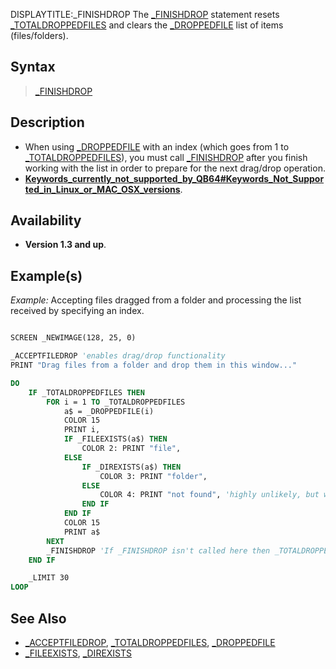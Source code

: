 DISPLAYTITLE:_FINISHDROP
The [_FINISHDROP](_FINISHDROP) statement resets [_TOTALDROPPEDFILES](_TOTALDROPPEDFILES) and clears the [_DROPPEDFILE](_DROPPEDFILE) list of items (files/folders).


## Syntax

>  [_FINISHDROP](_FINISHDROP)

## Description

* When using [_DROPPEDFILE](_DROPPEDFILE) with an index (which goes from 1 to [_TOTALDROPPEDFILES](_TOTALDROPPEDFILES)), you must call [_FINISHDROP](_FINISHDROP) after you finish working with the list in order to prepare for the next drag/drop operation.
* **[Keywords_currently_not_supported_by_QB64#Keywords_Not_Supported_in_Linux_or_MAC_OSX_versions](Keywords_currently_not_supported_by_QB64#Keywords_Not_Supported_in_Linux_or_MAC_OSX_versions)**.


## Availability

* **Version 1.3 and up**.


## Example(s)

*Example:* Accepting files dragged from a folder and processing the list received by specifying an index. 

```vb

SCREEN _NEWIMAGE(128, 25, 0)

_ACCEPTFILEDROP 'enables drag/drop functionality
PRINT "Drag files from a folder and drop them in this window..."

DO
    IF _TOTALDROPPEDFILES THEN
        FOR i = 1 TO _TOTALDROPPEDFILES
            a$ = _DROPPEDFILE(i)
            COLOR 15
            PRINT i,
            IF _FILEEXISTS(a$) THEN
                COLOR 2: PRINT "file",
            ELSE
                IF _DIREXISTS(a$) THEN
                    COLOR 3: PRINT "folder",
                ELSE
                    COLOR 4: PRINT "not found", 'highly unlikely, but who knows?
                END IF
            END IF
            COLOR 15
            PRINT a$
        NEXT
        _FINISHDROP 'If _FINISHDROP isn't called here then _TOTALDROPPEDFILES never gets reset.
    END IF

    _LIMIT 30
LOOP

```


## See Also

* [_ACCEPTFILEDROP](_ACCEPTFILEDROP), [_TOTALDROPPEDFILES](_TOTALDROPPEDFILES), [_DROPPEDFILE](_DROPPEDFILE)
* [_FILEEXISTS](_FILEEXISTS), [_DIREXISTS](_DIREXISTS)




